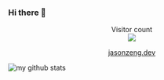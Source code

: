 ### Hi there 👋

<p align="center"> 
  Visitor count<br>
  <img src="https://profile-counter.glitch.me/zenghongtu/count.svg" />
</p>

<div align="center"><a href="https://jasonzeng.dev">jasonzeng.dev</a></div>

![my github stats](https://github-readme-stats.vercel.app/api?username=zenghongtu&show_icons=true&hide_border=true)
